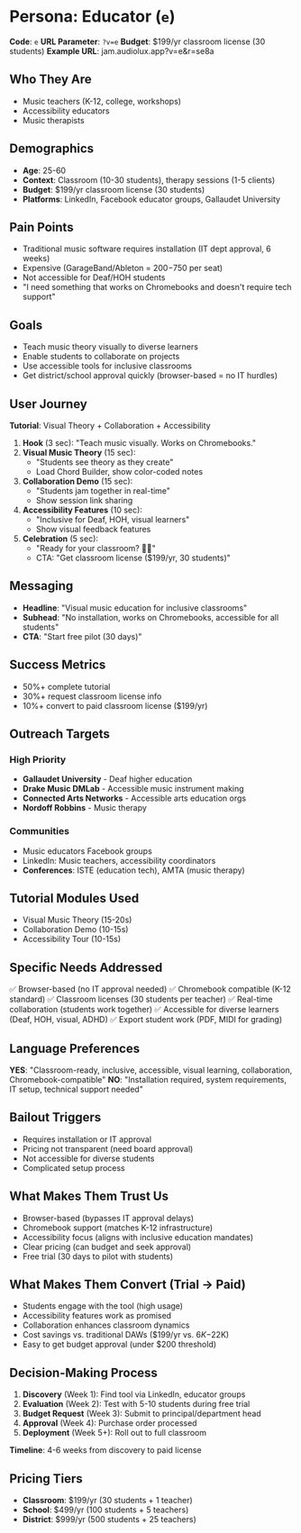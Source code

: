 # Persona: Educator (`e`)

**Code**: `e`
**URL Parameter**: `?v=e`
**Budget**: $199/yr classroom license (30 students)
**Example URL**: jam.audiolux.app?v=e&r=se8a

## Who They Are

- Music teachers (K-12, college, workshops)
- Accessibility educators
- Music therapists

## Demographics

- **Age**: 25-60
- **Context**: Classroom (10-30 students), therapy sessions (1-5 clients)
- **Budget**: $199/yr classroom license (30 students)
- **Platforms**: LinkedIn, Facebook educator groups, Gallaudet University

## Pain Points

- Traditional music software requires installation (IT dept approval, 6 weeks)
- Expensive (GarageBand/Ableton = $200-$750 per seat)
- Not accessible for Deaf/HOH students
- "I need something that works on Chromebooks and doesn't require tech support"

## Goals

- Teach music theory visually to diverse learners
- Enable students to collaborate on projects
- Use accessible tools for inclusive classrooms
- Get district/school approval quickly (browser-based = no IT hurdles)

## User Journey

**Tutorial**: Visual Theory + Collaboration + Accessibility

1. **Hook** (3 sec): "Teach music visually. Works on Chromebooks."
2. **Visual Music Theory** (15 sec):
   - "Students see theory as they create"
   - Load Chord Builder, show color-coded notes
3. **Collaboration Demo** (15 sec):
   - "Students jam together in real-time"
   - Show session link sharing
4. **Accessibility Features** (10 sec):
   - "Inclusive for Deaf, HOH, visual learners"
   - Show visual feedback features
5. **Celebration** (5 sec):
   - "Ready for your classroom? 👨‍🏫"
   - CTA: "Get classroom license ($199/yr, 30 students)"

## Messaging

- **Headline**: "Visual music education for inclusive classrooms"
- **Subhead**: "No installation, works on Chromebooks, accessible for all students"
- **CTA**: "Start free pilot (30 days)"

## Success Metrics

- 50%+ complete tutorial
- 30%+ request classroom license info
- 10%+ convert to paid classroom license ($199/yr)

## Outreach Targets

### High Priority
- **Gallaudet University** - Deaf higher education
- **Drake Music DMLab** - Accessible music instrument making
- **Connected Arts Networks** - Accessible arts education orgs
- **Nordoff Robbins** - Music therapy

### Communities
- Music educators Facebook groups
- LinkedIn: Music teachers, accessibility coordinators
- **Conferences**: ISTE (education tech), AMTA (music therapy)

## Tutorial Modules Used

- Visual Music Theory (15-20s)
- Collaboration Demo (10-15s)
- Accessibility Tour (10-15s)

## Specific Needs Addressed

✅ Browser-based (no IT approval needed)
✅ Chromebook compatible (K-12 standard)
✅ Classroom licenses (30 students per teacher)
✅ Real-time collaboration (students work together)
✅ Accessible for diverse learners (Deaf, HOH, visual, ADHD)
✅ Export student work (PDF, MIDI for grading)

## Language Preferences

**YES**: "Classroom-ready, inclusive, accessible, visual learning, collaboration, Chromebook-compatible"
**NO**: "Installation required, system requirements, IT setup, technical support needed"

## Bailout Triggers

- Requires installation or IT approval
- Pricing not transparent (need board approval)
- Not accessible for diverse students
- Complicated setup process

## What Makes Them Trust Us

- Browser-based (bypasses IT approval delays)
- Chromebook support (matches K-12 infrastructure)
- Accessibility focus (aligns with inclusive education mandates)
- Clear pricing (can budget and seek approval)
- Free trial (30 days to pilot with students)

## What Makes Them Convert (Trial → Paid)

- Students engage with the tool (high usage)
- Accessibility features work as promised
- Collaboration enhances classroom dynamics
- Cost savings vs. traditional DAWs ($199/yr vs. $6K-$22K)
- Easy to get budget approval (under $200 threshold)

## Decision-Making Process

1. **Discovery** (Week 1): Find tool via LinkedIn, educator groups
2. **Evaluation** (Week 2): Test with 5-10 students during free trial
3. **Budget Request** (Week 3): Submit to principal/department head
4. **Approval** (Week 4): Purchase order processed
5. **Deployment** (Week 5+): Roll out to full classroom

**Timeline**: 4-6 weeks from discovery to paid license

## Pricing Tiers

- **Classroom**: $199/yr (30 students + 1 teacher)
- **School**: $499/yr (100 students + 5 teachers)
- **District**: $999/yr (500 students + 25 teachers)
